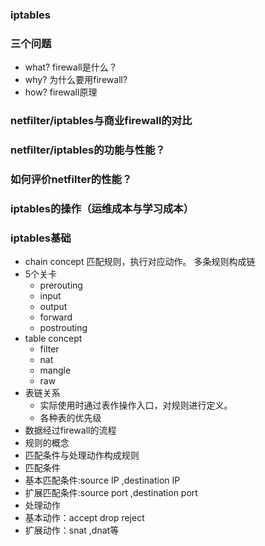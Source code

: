 ### iptables
### 三个问题
* what?
firewall是什么？
* why?
为什么要用firewall?
* how?
firewall原理
### netfilter/iptables与商业firewall的对比
### netfilter/iptables的功能与性能？
### 如何评价netfilter的性能？
### iptables的操作（运维成本与学习成本）

### iptables基础
* chain concept
匹配规则，执行对应动作。
多条规则构成链
* 5个关卡
  * prerouting
  * input 
  * output
  * forward
  * postrouting
 * table concept
   * filter
   * nat
   * mangle
   * raw
 * 表链关系
   * 实际使用时通过表作操作入口，对规则进行定义。
   * 各种表的优先级
 * 数据经过firewall的流程
* 规则的概念
 * 匹配条件与处理动作构成规则
  * 匹配条件
   * 基本匹配条件:source IP ,destination IP
   * 扩展匹配条件:source port ,destination port
  * 处理动作
   * 基本动作：accept drop reject
   * 扩展动作：snat ,dnat等

